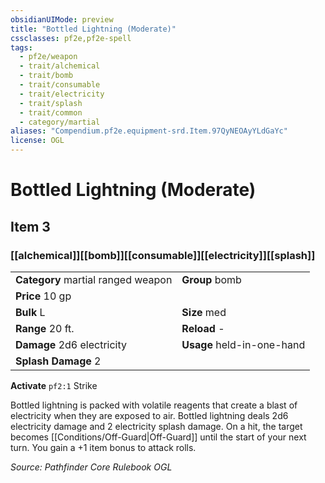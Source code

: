 ```yaml
---
obsidianUIMode: preview
title: "Bottled Lightning (Moderate)"
cssclasses: pf2e,pf2e-spell
tags:
  - pf2e/weapon
  - trait/alchemical
  - trait/bomb
  - trait/consumable
  - trait/electricity
  - trait/splash
  - trait/common
  - category/martial
aliases: "Compendium.pf2e.equipment-srd.Item.97QyNEOAyYLdGaYc"
license: OGL
---
```

# Bottled Lightning (Moderate)
## Item 3
### [[alchemical]][[bomb]][[consumable]][[electricity]][[splash]]

|  |  |
| -- | -- |
| **Category** martial ranged weapon | **Group** bomb |
| **Price** 10 gp |  |
| **Bulk** L | **Size** med |
|**Range** 20 ft.| **Reload** -|
| **Damage** 2d6 electricity  | **Usage** held-in-one-hand |
| **Splash Damage** 2 | |


**Activate** `pf2:1` Strike

Bottled lightning is packed with volatile reagents that create a blast of electricity when they are exposed to air. Bottled lightning deals 2d6 electricity damage and 2 electricity splash damage. On a hit, the target becomes [[Conditions/Off-Guard|Off-Guard]] until the start of your next turn. You gain a +1 item bonus to attack rolls.

*Source: Pathfinder Core Rulebook*
*OGL*